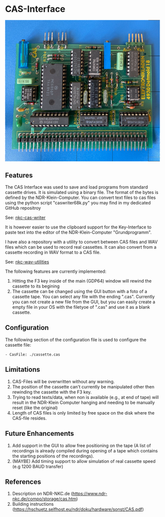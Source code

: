 # CAS-Interface

![CAS-Interface](./Cas.png)

## Features
The CAS Interface was used to save and load programs from standard cassette drives. It is simulated using a binary file. The format of the bytes is defined by the NDR-Klein-Computer.
You can convert text files to cas files using the python script "caswriter68k.py" you may find in my dedicated GitHub repositroy

See: [nkc-cas-writer](https://github.com/merckm/nkc-cas-writer)

It is however easier to use the clipboard support for the Key-Interface to paste text into the editor of the NDR-Klein-Computer "Grundprogramm".

I have also a repository with a utility to convert between CAS files
and WAV files which can be used to record real cassettes. It can also
convert from a cassette recording in WAV format to a CAS file.

See: [nkc-wav-utilities](https://github.com/merckm/nkc-wav-utilities)

The following features are currently implemented:

1. Hitting the F3 key inside of the main (GDP64) window will rewind the cassette to its begining
2. The cassette can be changed using the GUI button with a foto of a cassette tape. You can select any file with the ending ".cas". Currently you can not create a new file from the GUI, but you can easily create a empty file in your OS with the filetyoe of ".cas" and use it as a blank cassette. 

## Configuration

The following section of the configuration file is used to configure the cassette file:

    - CasFile: ./cassette.cas

## Limitations

1. CAS-Files will be overwritten without any warning. 
2. The position of the cassette can't currently be manipulated other then rewinding the cassette with the F3 key.
3. Trying to read texts/data, when non is available (e.g., at end of tape) will result in the NDR-Klein Computer hanging and needing to be manually reset (like the original)
4. Length of CAS files is only limited by free space on the disk where the CAS-file resides.

## Future Enhancements

1. Add support in the GUI to allow free positioning on the tape (A list of recordings is already compiled during opening of a tape which contains the starting positions of the recordings).
2. (MAYBE) Add timing support to allow simulation of real cassette speed (e.g 1200 BAUD transfer)

## References

1. Description on NDR-NKC.de (https://www.ndr-nkc.de/compo/storage/cas.htm)
2. Building instructions (https://hschuetz.selfhost.eu/ndr/doku/hardware/sonst/CAS.pdf)
